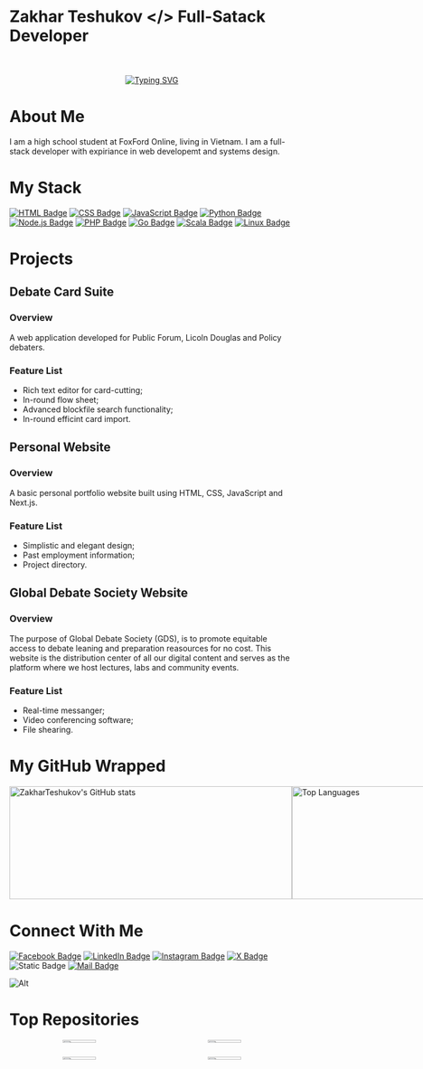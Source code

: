# Zakhar Teshukov </> Full-Satack Developer

<div>
  <br />
  <br />
</div>


<div align="center" margin: 3000>
  <a href="https://git.io/typing-svg">
    <img src="https://readme-typing-svg.demolab.com?font=Fira+Code&size=50&duration=6500&pause=500&color=18ABF7&width=920&height=75&lines=console.log(%22Hello+World!%22);print(%22Zakhar+Teshukov%22);return(%22Full-StackDeveloper%22)" alt="Typing SVG" />
  </a>
</div>

#

# About Me
I am a high school student at FoxFord Online, living in Vietnam. I am a full-stack developer with expiriance in web developemt and systems design.

# My Stack

[![HTML Badge](https://img.shields.io/badge/HTML-E34F26?style=for-the-badge&logo=html5&logoColor=white&labelColor=cc3f1f)](https://developer.mozilla.org/en-US/docs/Web/HTML)
[![CSS Badge](https://img.shields.io/badge/CSS-1572B6?style=for-the-badge&logo=css3&logoColor=white&labelColor=0c4a7c)](https://developer.mozilla.org/en-US/docs/Web/CSS)
[![JavaScript Badge](https://img.shields.io/badge/JavaScript-F7DF1E?style=for-the-badge&logo=javascript&logoColor=black&labelColor=ccac1f)](https://developer.mozilla.org/en-US/docs/Web/JavaScript)
[![Python Badge](https://img.shields.io/badge/Python-3776AB?style=for-the-badge&logo=python&logoColor=white&labelColor=2a5a8d)](https://www.python.org/)
[![Node.js Badge](https://img.shields.io/badge/Node.js-339933?style=for-the-badge&logo=node.js&logoColor=white&labelColor=267a2b)](https://nodejs.org/)
[![PHP Badge](https://img.shields.io/badge/PHP-777BB4?style=for-the-badge&logo=php&logoColor=white&labelColor=5e5a8a)](https://www.php.net/)
[![Go Badge](https://img.shields.io/badge/Go-00ADD8?style=for-the-badge&logo=go&logoColor=white&labelColor=0091b3)](https://golang.org/)
[![Scala Badge](https://img.shields.io/badge/Scala-DC322F?style=for-the-badge&logo=scala&logoColor=white&labelColor=9c1e24)](https://www.scala-lang.org/)
[![Linux Badge](https://img.shields.io/badge/Linux-FCC624?style=for-the-badge&logo=linux&logoColor=black&labelColor=cc9a1f)](https://www.kernel.org/)

# Projects

## Debate Card Suite

### Overview
A web application developed for Public Forum, Licoln Douglas and Policy debaters. 

### Feature List
- Rich text editor for card-cutting;
- In-round flow sheet;
- Advanced blockfile search functionality;
- In-round efficint card import.

## Personal Website

### Overview
A basic personal portfolio website built using HTML, CSS, JavaScript and Next.js.

### Feature List
- Simplistic and elegant design;
- Past employment information;
- Project directory.

## Global Debate Society Website

### Overview
The purpose of Global Debate Society (GDS), is to promote equitable access to debate leaning and preparation reasources for no cost. This website is the distribution center of all our digital content and serves as the platform where we host lectures, labs and community events.

### Feature List
- Real-time messanger;
- Video conferencing software;
- File shearing.



# My GitHub Wrapped
<div style="display: flex; justify-content: space-between;">
  <img src="https://github-readme-stats.vercel.app/api?username=ZakharTeshukov&show_icons=true&theme=nightowl&rank_icon=progress&hide=issues&hide_border=true" width="500" height="200" alt="ZakharTeshukov's GitHub stats">
  <img src="https://github-readme-stats.vercel.app/api/top-langs/?username=ZakharTeshukov&layout=compact&theme=highcontrast&hide_border=true" width="330" height="200" alt="Top Languages">
</a>
</div>
<div>




</div>

# Connect With Me

[![Facebook Badge](https://img.shields.io/badge/-@ZakharTeshukov-1877F2?style=for-the-badge&logo=facebook&logoColor=white&labelColor=145bbf)](https://www.facebook.com/ZakharTeshukov/following/)
[![LinkedIn Badge](https://img.shields.io/badge/-@ZakharTeshukov-0077B5?style=for-the-badge&logo=linkedin&logoColor=white&labelColor=005b8e)](https://www.linkedin.com/in/zakharteshukov)
[![Instagram Badge](https://img.shields.io/badge/-@zakharteshukov-E4405F?style=for-the-badge&logo=instagram&logoColor=white&labelColor=b0354c)](https://www.instagram.com/zakharteshukov/)
[![X Badge](https://img.shields.io/badge/-@zakhar63707-808080?style=for-the-badge&logo=x&logoColor=white&labelColor=666666)](https://x.com/zakhar63707)
![Static Badge](https://img.shields.io/badge/LeetCode-black?style=for-the-badge&logo=leetcode&logoColor=white&labelColor=%23A17F00&color=%23F8C300&link=https%3A%2F%2Fx.com%2Fzakharteshukov)
[![Mail Badge](https://img.shields.io/badge/-zakharteshukov@gmail.com-9B4DFF?style=for-the-badge&logo=gmail&logoColor=white&labelColor=7A2EDD)](mailto:zakharteshukov@gmail.com)

![Alt](https://repobeats.axiom.co/api/embed/f42ca629a9ea293f3ae8c12dc98cc9c364e20a6e.svg "Repobeats analytics image")

# Top Repositories

<div style="display: flex; flex-wrap: wrap; gap: 10px; justify-content: space-between;">
  <a href="https://github.com/ZakharTeshukov/ZakharTeshukov.git" style="flex: 1; min-width: 200px; text-align: center;">
    <img src="https://gh-card.dev/repos/ZakharTeshukov/ZakharTeshukov.svg?link_target=_blank&theme=highcontrast" width="49%" />
  </a>
  <a href="https://github.com/ZakharTeshukov/GlobalDebateSociety" style="flex: 1; min-width: 200px; text-align: center;">
    <img src="https://gh-card.dev/repos/ZakharTeshukov/GlobalDebateSociety.svg?link_target=_blank&theme=highcontrast" width="49%" />
  </a>
  <a href="https://github.com/ZakharTeshukov/DebateRTE" style="flex: 1; min-width: 200px; text-align: center;">
    <img src="https://gh-card.dev/repos/ZakharTeshukov/DebateRTE.svg?link_target=_blank&theme=highcontrast" width="49%" />
  </a>
  <a href="https://github.com/ZakharTeshukov/Experimental" style="flex: 1; min-width: 200px; text-align: center;">
    <img src="https://gh-card.dev/repos/ZakharTeshukov/ZakharTeshukov.svg" width="49%" />
  </a>
</div>



<!--
**ZakharTeshukov/ZakharTeshukov** is a ✨ _special_ ✨ repository because its `README.md` (this file) appears on your GitHub profile.Here are some ideas to get you started:
- 🔭 I’m currently working on ...
- 🌱 I’m currently learning ...
- 👯 I’m looking to collaborate on ...
- 🤔 I’m looking for help with ...
- 💬 Ask me about ...
- 📫 How to reach me: ...
